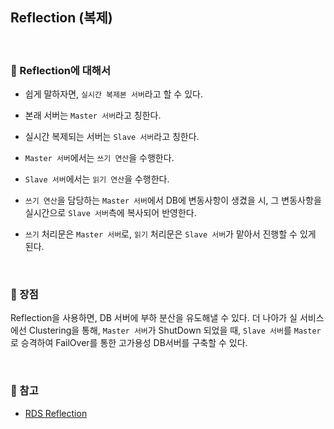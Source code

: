 ## Reflection (복제)

<br>

### :book: Reflection에 대해서

* 쉽게 말하자면, `실시간 복제본 서버`라고 할 수 있다.

* 본래 서버는 `Master 서버`라고 칭한다.

* 실시간 복제되는 서버는 `Slave 서버`라고 칭한다.

* `Master 서버`에서는 `쓰기 연산`을 수행한다.

* `Slave 서버`에서는 `읽기 연산`을 수행한다.

* `쓰기 연산`을 담당하는 `Master 서버`에서 DB에 변동사항이 생겼을 시, 그 변동사항을 실시간으로 `Slave 서버`측에 복사되어 반영한다.

* `쓰기` 처리문은 `Master 서버`로, `읽기` 처리문은 `Slave 서버`가 맡아서 진행할 수 있게 된다.

<br>

### :book: 장점

Reflection을 사용하면, DB 서버에 부하 분산을 유도해낼 수 있다. 더 나아가 실 서비스에선 Clustering을 통해, `Master 서버`가 ShutDown 되었을 때, `Slave 서버`를 `Master`로 승격하여 FailOver를 통한 고가용성 DB서버를 구축할 수 있다.

<br>

### :bookmark: 참고

* [RDS Reflection](https://medium.com/@qhdrbs1341/rds-replication-with-sequelize-35f335ce07d3)